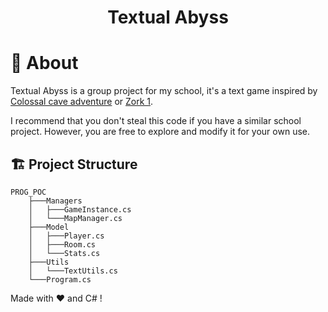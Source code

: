 <h1 align="center">Textual Abyss</h1>

# 📜 About

Textual Abyss is a group project for my school, it's a text game inspired by [Colossal cave adventure](https://www.youtube.com/watch?v=O3etkSoHrR8) or [Zork 1](https://www.youtube.com/watch?v=mWNgQdybISA).

I recommend that you don't steal this code if you have a similar school project. However, you are free to explore and modify it for your own use.

## 🏗️ Project Structure

```
PROG_POC
    ├───Managers
    │   ├───GameInstance.cs
    │   └───MapManager.cs
    ├───Model
    │   ├───Player.cs
    │   ├───Room.cs
    │   └───Stats.cs
    ├───Utils
    │   └───TextUtils.cs
    └───Program.cs
```

Made with ❤️ and C# !

